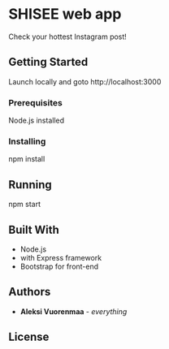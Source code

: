 # SHISEE web app

Check your hottest Instagram post!

## Getting Started

Launch locally and goto http://localhost:3000 

### Prerequisites

Node.js installed

### Installing

npm install

## Running

npm start

## Built With

* Node.js 
* with Express framework
* Bootstrap for front-end


## Authors

* **Aleksi Vuorenmaa** - *everything*



## License


